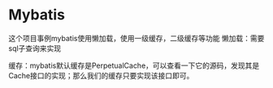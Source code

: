 # Mybatis
这个项目事例mybatis使用懒加载，使用一级缓存，二级缓存等功能
懒加载：需要sql子查询来实现

缓存：mybatis默认缓存是PerpetualCache，可以查看一下它的源码，发现其是Cache接口的实现；那么我们的缓存只要实现该接口即可。